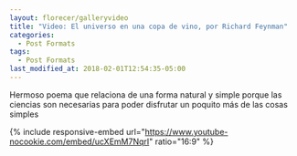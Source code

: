 ```yaml
---
layout: florecer/galleryvideo
title: "Video: El universo en una copa de vino, por Richard Feynman"
categories:
  - Post Formats
tags:
  - Post Formats
last_modified_at: 2018-02-01T12:54:35-05:00
---
```


Hermoso poema que relaciona de una forma natural y simple porque las ciencias son necesarias para poder disfrutar un poquito más de las cosas simples

{% include responsive-embed url="https://www.youtube-nocookie.com/embed/ucXEmM7NqrI" ratio="16:9" %}

